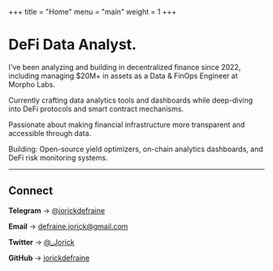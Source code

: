 +++
title = "Home"
menu = "main"
weight = 1
+++

# DeFi Data Analyst.

I've been analyzing and building in decentralized finance since 2022, including managing $20M+ in assets as a Data & FinOps Engineer at Morpho Labs.

Currently crafting data analytics tools and dashboards while deep-diving into DeFi protocols and smart contract mechanisms. 

Passionate about making financial infrastructure more transparent and accessible through data.

Building: Open-source yield optimizers, on-chain analytics dashboards, and DeFi risk monitoring systems.

---
## Connect

**Telegram** → [@jorickdefraine](https://t.me/jorickdefraine)

**Email** → defraine.jorick@gmail.com

**Twitter** → [@_Jorick](https://x.com/_Jorick)  

**GitHub** → [jorickdefraine](https://github.com/jorickdefraine)